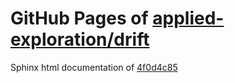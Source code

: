 GitHub Pages of [applied-exploration/drift](https://github.com/applied-exploration/drift.git)
===
Sphinx html documentation of [4f0d4c85](https://github.com/applied-exploration/drift/tree/4f0d4c8553e1d0bff3856416c8d3d4ae8d860caf)
